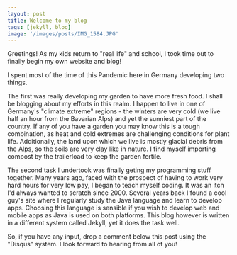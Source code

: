 ```yaml
---
layout: post
title: Welcome to my blog
tags: [jekyll, blog]
image: '/images/posts/IMG_1584.JPG'
---
```


Greetings! As my kids return to "real life" and school, I took time out to finally begin my own website and blog! 

I spent most of the time of this Pandemic here in Germany developing two things. 

The first was really developing my garden to have more fresh food. I shall be blogging about my efforts in this realm. I happen to live in one of Germany's "climate extreme" regions - the winters are very cold (we live half an hour from the Bavarian Alps) and yet the sunniest part of the country. If any of you have a garden you may know this is a tough combination, as heat and cold extremes are challenging conditions for plant life. Additionally, the land upon which we live is mostly glacial debris from the Alps, so the soils are very clay like in nature. I find myself importing compost by the trailerload to keep the garden fertile. 

The second task I undertook was finally geting my programming stuff together. Many years ago, faced with the prospect of having to work very hard hours for very low pay, I began to teach myself coding. It was an itch I'd always wanted to scratch since 2000. Several years back I found a cool guy's site where I regularly study the Java language and learn to develop apps. Choosing this language is sensible if you wish to develop web and mobile apps as Java is used on both platforms. This blog however is written in a different system called Jekyll, yet it does the task well. 

So, if you have any input, drop a comment below this post using the "Disqus" system. I look forward to hearing from all of you!

